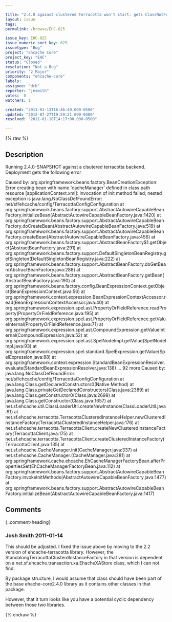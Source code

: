 ```yaml
---

title: "2.4.0 against clustered Terracotta won't start: gets ClassNotFound exception"
layout: issue
tags: 
permalink: /browse/EHC-825

issue_key: EHC-825
issue_numeric_sort_key: 825
issuetype: "Bug"
project: "Ehcache Core"
project_key: "EHC"
status: "Closed"
resolution: "Not a Bug"
priority: "2 Major"
components: "ehcache-core"
labels: 
assignee: "drb"
reporter: "jesmith"
votes:  0
watchers: 1

created: "2011-01-13T16:46:49.000-0500"
updated: "2012-07-27T19:59:21.000-0400"
resolved: "2011-01-18T14:17:00.000-0500"

---
```




{% raw %}



## Description

<div markdown="1" class="description">

Running 2.4.0-SNAPSHOT against a clsutered terracotta backend. Deployment gets the following error


Caused by: org.springframework.beans.factory.BeanCreationException: Error creating bean with name 'cacheManager' defined in class path resource [applicationContext.xml]: Invocation of init method failed; nested exception is java.lang.NoClassDefFoundError: net/sf/ehcache/config/TerracottaConfigConfiguration
        at org.springframework.beans.factory.support.AbstractAutowireCapableBeanFactory.initializeBean(AbstractAutowireCapableBeanFactory.java:1420)
        at org.springframework.beans.factory.support.AbstractAutowireCapableBeanFactory.doCreateBean(AbstractAutowireCapableBeanFactory.java:519)
        at org.springframework.beans.factory.support.AbstractAutowireCapableBeanFactory.createBean(AbstractAutowireCapableBeanFactory.java:456)
        at org.springframework.beans.factory.support.AbstractBeanFactory$1.getObject(AbstractBeanFactory.java:291)
        at org.springframework.beans.factory.support.DefaultSingletonBeanRegistry.getSingleton(DefaultSingletonBeanRegistry.java:222)
        at org.springframework.beans.factory.support.AbstractBeanFactory.doGetBean(AbstractBeanFactory.java:288)
        at org.springframework.beans.factory.support.AbstractBeanFactory.getBean(AbstractBeanFactory.java:190)
        at org.springframework.beans.factory.config.BeanExpressionContext.getObject(BeanExpressionContext.java:56)
        at org.springframework.context.expression.BeanExpressionContextAccessor.read(BeanExpressionContextAccessor.java:40)
        at org.springframework.expression.spel.ast.PropertyOrFieldReference.readProperty(PropertyOrFieldReference.java:195)
        at org.springframework.expression.spel.ast.PropertyOrFieldReference.getValueInternal(PropertyOrFieldReference.java:71)
        at org.springframework.expression.spel.ast.CompoundExpression.getValueInternal(CompoundExpression.java:52)
        at org.springframework.expression.spel.ast.SpelNodeImpl.getValue(SpelNodeImpl.java:93)
        at org.springframework.expression.spel.standard.SpelExpression.getValue(SpelExpression.java:88)
        at org.springframework.context.expression.StandardBeanExpressionResolver.evaluate(StandardBeanExpressionResolver.java:138)
        ... 92 more
Caused by: java.lang.NoClassDefFoundError: net/sf/ehcache/config/TerracottaConfigConfiguration
        at java.lang.Class.getDeclaredConstructors0(Native Method)
        at java.lang.Class.privateGetDeclaredConstructors(Class.java:2389)
        at java.lang.Class.getConstructor0(Class.java:2699)
        at java.lang.Class.getConstructor(Class.java:1657)
        at net.sf.ehcache.util.ClassLoaderUtil.createNewInstance(ClassLoaderUtil.java:91)
        at net.sf.ehcache.terracotta.TerracottaClusteredInstanceHelper.newClusteredInstanceFactory(TerracottaClusteredInstanceHelper.java:176)
        at net.sf.ehcache.terracotta.TerracottaClient.createNewClusteredInstanceFactory(TerracottaClient.java:175)
        at net.sf.ehcache.terracotta.TerracottaClient.createClusteredInstanceFactory(TerracottaClient.java:135)
        at net.sf.ehcache.CacheManager.init(CacheManager.java:337)
        at net.sf.ehcache.CacheManager.<init>(CacheManager.java:281)
        at org.springframework.cache.ehcache.EhCacheManagerFactoryBean.afterPropertiesSet(EhCacheManagerFactoryBean.java:112)
        at org.springframework.beans.factory.support.AbstractAutowireCapableBeanFactory.invokeInitMethods(AbstractAutowireCapableBeanFactory.java:1477)
        at org.springframework.beans.factory.support.AbstractAutowireCapableBeanFactory.initializeBean(AbstractAutowireCapableBeanFactory.java:1417)


</div>

## Comments


{:.comment-heading}
### **Josh Smith** <span class="date">2011-01-14</span>

<div markdown="1" class="comment">

This should be adjusted. I fixed the issue above by moving to the 2.2 version of ehcache-terracotta library. However, the StandalongTerracottaClusterdInstanceFactory in that version is dependent on a net.sf.ehcache.transaction.xa.EhacheXAStore class, which I can not find. 

By package structure, I would assume that class should have been part of the base ehache-core2.4.0 library as it contains other classes in that package. 

However, that it turn looks like you have a potential cyclic dependency between those two libraries.



</div>



{% endraw %}
